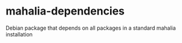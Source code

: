# mahalia-dependencies
Debian package that depends on all packages in a standard mahalia installation
